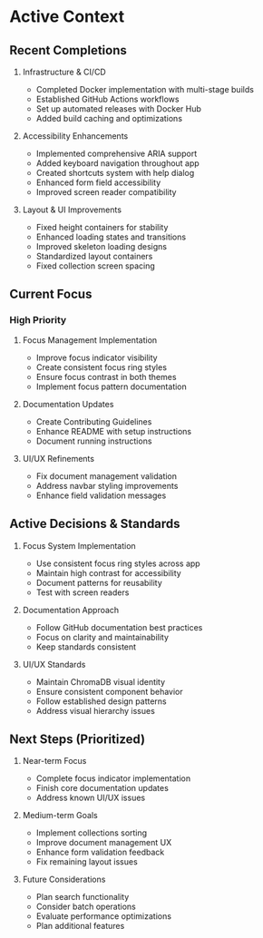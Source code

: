 # Active Context

## Recent Completions

1. Infrastructure & CI/CD
   - Completed Docker implementation with multi-stage builds
   - Established GitHub Actions workflows
   - Set up automated releases with Docker Hub
   - Added build caching and optimizations

2. Accessibility Enhancements
   - Implemented comprehensive ARIA support
   - Added keyboard navigation throughout app
   - Created shortcuts system with help dialog
   - Enhanced form field accessibility
   - Improved screen reader compatibility

3. Layout & UI Improvements
   - Fixed height containers for stability
   - Enhanced loading states and transitions
   - Improved skeleton loading designs
   - Standardized layout containers
   - Fixed collection screen spacing

## Current Focus

### High Priority

1. Focus Management Implementation
   - Improve focus indicator visibility
   - Create consistent focus ring styles
   - Ensure focus contrast in both themes
   - Implement focus pattern documentation

2. Documentation Updates
   - Create Contributing Guidelines
   - Enhance README with setup instructions
   - Document running instructions

3. UI/UX Refinements
   - Fix document management validation
   - Address navbar styling improvements
   - Enhance field validation messages

## Active Decisions & Standards

1. Focus System Implementation
   - Use consistent focus ring styles across app
   - Maintain high contrast for accessibility
   - Document patterns for reusability
   - Test with screen readers

2. Documentation Approach
   - Follow GitHub documentation best practices
   - Focus on clarity and maintainability
   - Keep standards consistent

3. UI/UX Standards
   - Maintain ChromaDB visual identity
   - Ensure consistent component behavior
   - Follow established design patterns
   - Address visual hierarchy issues

## Next Steps (Prioritized)

1. Near-term Focus
   - Complete focus indicator implementation
   - Finish core documentation updates
   - Address known UI/UX issues

2. Medium-term Goals
   - Implement collections sorting
   - Improve document management UX
   - Enhance form validation feedback
   - Fix remaining layout issues

3. Future Considerations
   - Plan search functionality
   - Consider batch operations
   - Evaluate performance optimizations
   - Plan additional features

